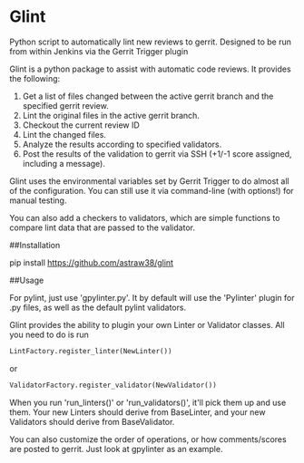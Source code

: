 # Glint
Python script to automatically lint new reviews to gerrit. Designed to be run from within Jenkins via the Gerrit Trigger plugin


Glint is a python package to assist with automatic code reviews. It provides the following:

1. Get a list of files changed between the active gerrit branch and the specified gerrit review.
2. Lint the original files in the active gerrit branch.
3. Checkout the current review ID
4. Lint the changed files. 
5. Analyze the results according to specified validators.
6. Post the results of the validation to gerrit via SSH (+1/-1 score assigned, including a message). 

Glint uses the environmental variables set by Gerrit Trigger to do almost all of the configuration. You can still use it via command-line (with options!) for manual testing. 


You can also add a checkers to validators, which are simple functions to compare lint data that are passed to the validator. 

##Installation

pip install https://github.com/astraw38/glint


##Usage

For pylint, just use 'gpylinter.py'. It by default will use the 'Pylinter' plugin for .py files, as well as the default pylint validators. 

Glint provides the ability to plugin your own Linter or Validator classes. All you need to do is run 
```python
LintFactory.register_linter(NewLinter()) 
```
or 
```python
ValidatorFactory.register_validator(NewValidator())
```
    
When you run 'run_linters()' or 'run_validators()', it'll pick them up and use them. Your new Linters should derive from BaseLinter, and your new Validators should derive from BaseValidator. 

You can also customize the order of operations, or how comments/scores are posted to gerrit. Just look at gpylinter as an example. 
